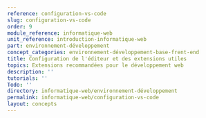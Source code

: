 ```yaml
---
reference: configuration-vs-code
slug: configuration-vs-code
order: 9
module_reference: informatique-web
unit_reference: introduction-informatique-web
part: environnement-développement
concept_categories: environnement-développement-base-frent-end
title: Configuration de l'éditeur et des extensions utiles
topics: Extensions recommandées pour le développement web
description: ''
tutorials: ''
Todo: ''
directory: informatique-web/environnement-développement
permalink: informatique-web/configuration-vs-code
layout: concepts
---
```

